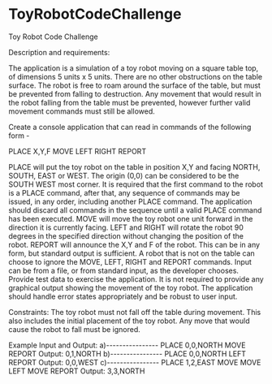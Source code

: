 # ToyRobotCodeChallenge
Toy Robot Code Challenge

Description and requirements:

The application is a simulation of a toy robot moving on a square table top, of dimensions 5 units x 5 units. There are no other obstructions on the table surface. The robot is free to roam around the surface of the table, but must be prevented from falling to destruction. Any movement that would result in the robot falling from the table must be prevented, however further valid movement commands must still be allowed.

Create a console application that can read in commands of the following form -

PLACE X,Y,F
MOVE
LEFT
RIGHT
REPORT

PLACE will put the toy robot on the table in position X,Y and facing NORTH, SOUTH, EAST or WEST. The origin (0,0) can be considered to be the SOUTH WEST most corner. It is required that the first command to the robot is a PLACE command, after that, any sequence of commands may be issued, in any order, including another PLACE command. The application should discard all commands in the sequence until a valid PLACE command has been executed.
MOVE will move the toy robot one unit forward in the direction it is currently facing.
LEFT and RIGHT will rotate the robot 90 degrees in the specified direction without changing the position of the robot. REPORT will announce the X,Y and F of the robot. This can be in any form, but standard output is sufficient.
A robot that is not on the table can choose to ignore the MOVE, LEFT, RIGHT and REPORT commands.
Input can be from a file, or from standard input, as the developer chooses.
Provide test data to exercise the application.
It is not required to provide any graphical output showing the movement of the toy robot.
The application should handle error states appropriately and be robust to user input.

Constraints:
The toy robot must not fall off the table during movement. This also includes the initial placement of the toy robot. Any move that would cause the robot to fall must be ignored.

Example Input and Output:
a)----------------
PLACE 0,0,NORTH
MOVE
REPORT
Output: 0,1,NORTH
b)----------------
PLACE 0,0,NORTH
LEFT
REPORT
Output: 0,0,WEST
c)----------------
PLACE 1,2,EAST
MOVE
MOVE
LEFT
MOVE
REPORT
Output: 3,3,NORTH

